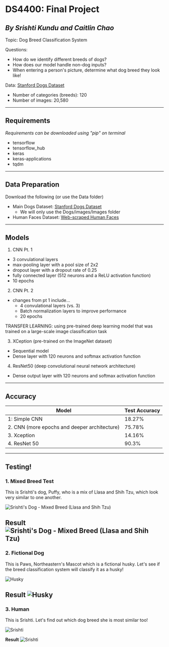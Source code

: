 # DS4400: Final Project 
*By Srishti Kundu and Caitlin Chao*
---
Topic: Dog Breed Classification System 

Questions:
- How do we identify different breeds of dogs? 
- How does our model handle non-dog inputs? 
- When entering a person's picture, determine what dog breed they look like!

Data: [Stanford Dogs Dataset](https://www.kaggle.com/datasets/jessicali9530/stanford-dogs-dataset)
- Number of categories (breeds): 120
- Number of images: 20,580

---
## Requirements 
*Requirements can be downloaded using "pip" on terminal*
- tensorflow 
- tensorflow_hub
- keras
- keras-applications
- tqdm
---
## Data Preparation 
Download the following (or use the Data folder)
- Main Dogs Dataset: [Stanford Dogs Dataset](https://www.kaggle.com/datasets/jessicali9530/stanford-dogs-dataset)
  - We will only use the Dogs/images/Images folder 
- Human Faces Dataset: [Web-scraped Human Faces](https://www.kaggle.com/datasets/ashwingupta3012/human-faces)
---
## Models 
1. CNN Pt. 1
  - 3 convulational layers
  - max-pooling layer with a pool size of 2x2
  - dropout layer with a dropout rate of 0.25
  - fully connected layer (512 neurons and a ReLU activation function) 
  - 10 epochs

2. CNN Pt. 2 
  - changes from pt 1 include... 
    - 4 convulational layers (vs. 3) 
    - Batch normalization layers to improve performance 
    - 20 epochs

TRANSFER LEARNING: using pre-trained deep learning model that was trained on a large-scale image classification task

3. XCeption (pre-trained on the ImageNet dataset) 
  - Sequential model 
  - Dense layer with 120 neurons and softmax activation function 

4. ResNet50 (deep convolutional neural network architecture)
  -  Dense output layer with 120 neurons and softmax activation function 
---
## Accuracy 
| Model | Test Accuracy | 
| --- | --- | 
| 1: Simple CNN | 18.27% | 
| 2. CNN (more epochs and deeper architecture) | 75.78% | 
| 3. Xception | 14.16% |
| 4. ResNet 50 | 90.3% |

---
## Testing! 
### 1. Mixed Breed Test 
This is Srishti's dog, Puffy, who is a mix of Llasa and Shih Tzu, which look very similar to one another. 

![Srishti's Dog - Mixed Breed (Llasa and Shih Tzu)](readme_photos/puffy.png)

**Result**
![Srishti's Dog - Mixed Breed (Llasa and Shih Tzu)](readme_photos/puffy_match.png)
---
### 2. Fictional Dog 
This is Paws, Northeastern's Mascot which is a fictional husky. Let's see if the breed classification system will classify it as a husky!

![Husky](readme_photos/husky.png)

**Result**
![Husky](readme_photos/husky_match.png)
---
### 3. Human
This is Srishti. Let's find out which dog breed she is most similar too! 

![Srishti](readme_photos/srishti.png)

**Result**
![Srishti](readme_photos/srishti_match.png)

